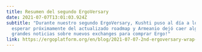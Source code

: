 ```yaml
---
title: Resumen del segundo ErgoVersary
date: 2021-07-07T13:01:03.924Z
subtitle: "Durante nuestro segundo ErgoVersary, Kushti puso al día a los Ergonautas sobre qué
  esperar próximamente del actualizado roadmap y Armeanio dejó caer algunas
  grandes noticias sobre nuevos exchanges para comprar Ergo!"
link: https://ergoplatform.org/en/blog/2021-07-07-2nd-ergoversary-wrap-up/
---
```

